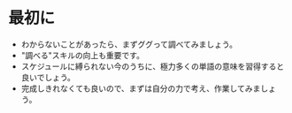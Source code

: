 # 最初に
* わからないことがあったら、まずググって調べてみましょう。
* "調べる"スキルの向上も重要です。
* スケジュールに縛られない今のうちに、極力多くの単語の意味を習得すると良いでしょう。
* 完成しきれなくても良いので、まずは自分の力で考え、作業してみましょう。
